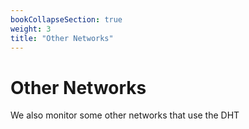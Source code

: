 ```yaml
---
bookCollapseSection: true
weight: 3
title: "Other Networks"
---
```


# Other Networks

We also monitor some other networks that use the DHT
